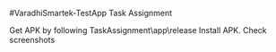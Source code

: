 #VaradhiSmartek-TestApp
Task Assignment

Get APK by following TaskAssignment\app\release
Install APK.
Check screenshots
